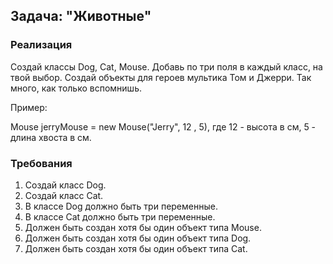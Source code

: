 ## Задача: "Животные"

### Реализация
Создай классы Dog, Cat, Mouse.
Добавь по три поля в каждый класс, на твой выбор.
Создай объекты для героев мультика Том и Джерри.
Так много, как только вспомнишь.

Пример:

Mouse jerryMouse = new Mouse("Jerry", 12 , 5),
где 12 - высота в см,
5 - длина хвоста в см.

### Требования
1.	Создай класс Dog.
2.	Создай класс Cat.
3.	В классе Dog должно быть три переменные.
4.	В классе Cat должно быть три переменные.
5.	Должен быть создан хотя бы один объект типа Mouse.
6.	Должен быть создан хотя бы один объект типа Dog.
7.	Должен быть создан хотя бы один объект типа Cat.
